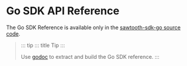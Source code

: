 # Go SDK API Reference

The Go SDK Reference is available only in the [sawtooth-sdk-go source
code](https://github.com/splintercommunity/sawtooth-sdk-go).

> ::: tip
> ::: title
> Tip
> :::
>
> Use [godoc](https://godoc.org/golang.org/x/tools/cmd/godoc) to extract
> and build the Go SDK reference.
> :::

<!--
  Licensed under Creative Commons Attribution 4.0 International License
  https://creativecommons.org/licenses/by/4.0/
-->
